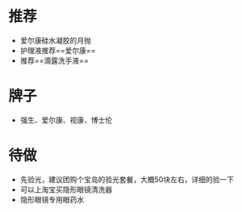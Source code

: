 # 推荐
- 爱尔康硅水凝胶的月抛
- 护理液推荐==爱尔康==
- 推荐==滴露洗手液==

# 牌子
- 强生、爱尔康、视康、博士伦
# 待做
- 先验光，建议团购个宝岛的验光套餐，大概50块左右，详细的验一下
- 可以上淘宝买隐形眼镜清洗器
- 隐形眼镜专用眼药水